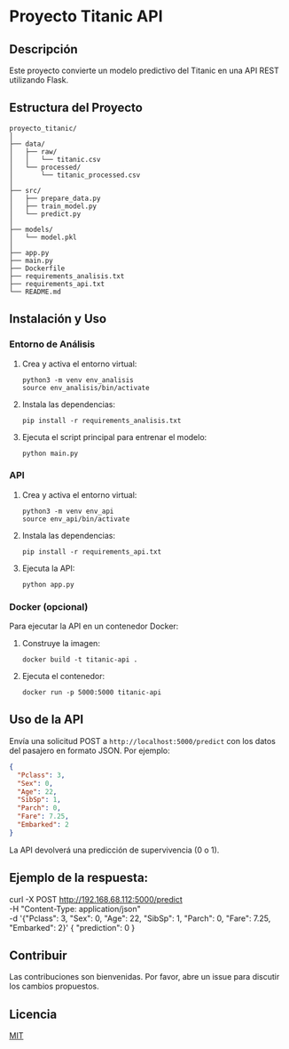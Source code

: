 # Proyecto Titanic API

## Descripción

Este proyecto convierte un modelo predictivo del Titanic en una API REST utilizando Flask.

## Estructura del Proyecto

```
proyecto_titanic/
│
├── data/
│   ├── raw/
│   │   └── titanic.csv
│   └── processed/
│       └── titanic_processed.csv
│
├── src/
│   ├── prepare_data.py
│   ├── train_model.py
│   └── predict.py
│
├── models/
│   └── model.pkl
│
├── app.py
├── main.py
├── Dockerfile
├── requirements_analisis.txt
├── requirements_api.txt
└── README.md
```

## Instalación y Uso

### Entorno de Análisis

1. Crea y activa el entorno virtual:

   ```
   python3 -m venv env_analisis
   source env_analisis/bin/activate
   ```

2. Instala las dependencias:

   ```
   pip install -r requirements_analisis.txt
   ```

3. Ejecuta el script principal para entrenar el modelo:
   ```
   python main.py
   ```

### API

1. Crea y activa el entorno virtual:

   ```
   python3 -m venv env_api
   source env_api/bin/activate
   ```

2. Instala las dependencias:

   ```
   pip install -r requirements_api.txt
   ```

3. Ejecuta la API:
   ```
   python app.py
   ```

### Docker (opcional)

Para ejecutar la API en un contenedor Docker:

1. Construye la imagen:

   ```
   docker build -t titanic-api .
   ```

2. Ejecuta el contenedor:
   ```
   docker run -p 5000:5000 titanic-api
   ```

## Uso de la API

Envía una solicitud POST a `http://localhost:5000/predict` con los datos del pasajero en formato JSON. Por ejemplo:

```json
{
  "Pclass": 3,
  "Sex": 0,
  "Age": 22,
  "SibSp": 1,
  "Parch": 0,
  "Fare": 7.25,
  "Embarked": 2
}
```

La API devolverá una predicción de supervivencia (0 o 1).

## Ejemplo de la respuesta:

curl -X POST http://192.168.68.112:5000/predict \
 -H "Content-Type: application/json" \
 -d '{"Pclass": 3, "Sex": 0, "Age": 22, "SibSp": 1, "Parch": 0, "Fare": 7.25, "Embarked": 2}'
{
"prediction": 0
}

## Contribuir

Las contribuciones son bienvenidas. Por favor, abre un issue para discutir los cambios propuestos.

## Licencia

[MIT](https://choosealicense.com/licenses/mit/)
